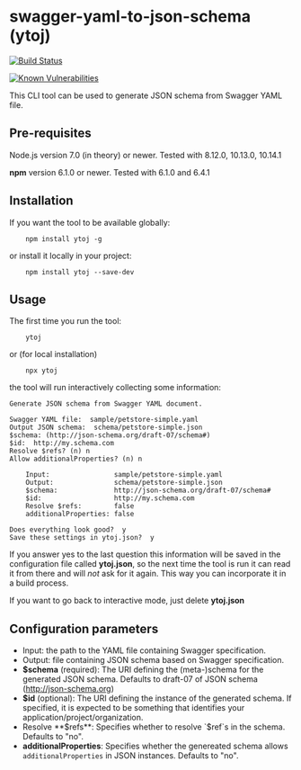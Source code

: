 # swagger-yaml-to-json-schema (ytoj)

[![Build Status](https://travis-ci.org/tromgy/swagger-yaml-to-json-schema.png?branch=master)](https://travis-ci.org/tromgy/swagger-yaml-to-json-schema)

[![Known Vulnerabilities](https://snyk.io/test/github/tromgy/swagger-yaml-to-json-schema/badge.svg?targetFile=package.json)](https://snyk.io/test/github/tromgy/swagger-yaml-to-json-schema?targetFile=package.json)

This CLI tool can be used to generate JSON schema from Swagger YAML file.

## Pre-requisites

Node.js version 7.0 (in theory) or newer. Tested with 8.12.0, 10.13.0, 10.14.1

**npm** version 6.1.0 or newer. Tested with 6.1.0 and 6.4.1

## Installation

If you want the tool to be available globally:

```
    npm install ytoj -g
```

or install it locally in your project:

```
    npm install ytoj --save-dev
```

## Usage

The first time you run the tool:

```
    ytoj
```

or (for local installation)

```
    npx ytoj
```

the tool will run interactively collecting some information:

```
Generate JSON schema from Swagger YAML document.

Swagger YAML file:  sample/petstore-simple.yaml
Output JSON schema:  schema/petstore-simple.json
$schema: (http://json-schema.org/draft-07/schema#)  
$id:  http://my.schema.com
Resolve $refs? (n) n
Allow additionalProperties? (n) n

	Input:                sample/petstore-simple.yaml
	Output:               schema/petstore-simple.json
	$schema:              http://json-schema.org/draft-07/schema#
	$id:                  http://my.schema.com
	Resolve $refs:        false
	additionalProperties: false

Does everything look good?  y
Save these settings in ytoj.json?  y
```

If you answer yes to the last question this information will be saved in the configuration file called **ytoj.json**, so the next time the tool is run it can read it from there and will _not_ ask for it again. This way you can incorporate it in a build process.

If you want to go back to interactive mode, just delete **ytoj.json**

## Configuration parameters

- Input: the path to the YAML file containing Swagger specification.
- Output: file containing JSON schema based on Swagger specification.
- **$schema** (required): The URI defining the (meta-)schema for the generated JSON schema. Defaults to draft-07 of JSON schema (http://json-schema.org)
- **$id** (optional): The URI defining the instance of the generated schema. If specified, it is expected to be something that identifies your application/project/organization.
- Resolve **$refs**: Specifies whether to resolve `$ref`s in the schema. Defaults to "no".
- **additionalProperties**: Specifies whether the genereated schema allows `additionalProperties` in JSON instances. Defaults to "no".
